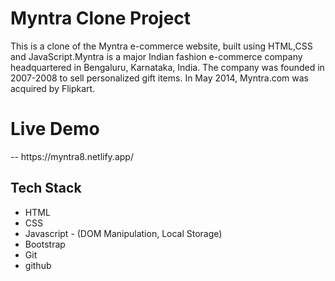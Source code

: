                       

# Myntra Clone Project

This is a clone of the Myntra e-commerce website, built using HTML,CSS and JavaScript.Myntra is a major Indian fashion e-commerce company headquartered in Bengaluru, Karnataka, India. The company was founded in 2007-2008 to sell personalized gift items. In May 2014, Myntra.com was acquired by Flipkart.

<h1>Live Demo </h1>-- https://myntra8.netlify.app/

## Tech Stack
- HTML
- CSS
- Javascript - (DOM Manipulation, Local Storage)
- Bootstrap
- Git
- github








